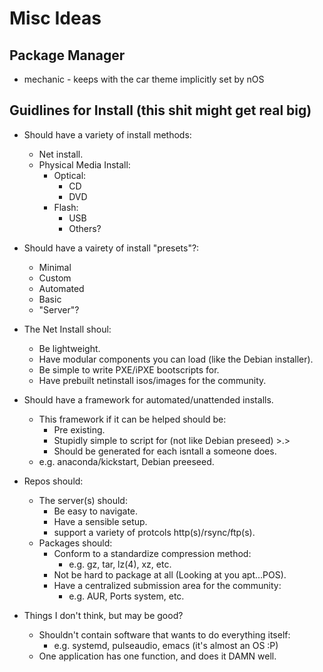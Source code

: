 # Misc Ideas

## Package Manager

* mechanic - keeps with the car theme implicitly set by nOS

## Guidlines for Install (this shit might get real big)

- Should have a variety of install methods:
	- Net install.
	- Physical Media Install:
		- Optical:
			- CD
			- DVD
		- Flash:
			- USB
			- Others?
- Should have a vairety of install "presets"?:
	- Minimal
	- Custom
	- Automated
	- Basic
	- "Server"?
- The Net Install shoul:
	- Be lightweight.
	- Have modular components you can load (like the Debian installer).
	- Be simple to write PXE/iPXE bootscripts for.
	- Have prebuilt netinstall isos/images for the community.
- Should have a framework for automated/unattended installs.
	- This framework if it can be helped should be:
		- Pre existing.
		- Stupidly simple to script for (not like Debian preseed) >.>
		- Should be generated for each isntall a someone does.
	- e.g. anaconda/kickstart, Debian preeseed.
- Repos should:
	- The server(s) should:
		- Be easy to navigate.
		- Have a sensible setup.
		- support a variety of protcols http(s)/rsync/ftp(s).
	- Packages should:
		- Conform to a standardize compression method:
			- e.g. gz, tar, lz(4), xz, etc.
		- Not be hard to package at all (Looking at you apt...POS).
		- Have a centralized submission area for the community:
			- e.g. AUR, Ports system, etc.

- Things I don't think, but may be good?
	- Shouldn't contain software that wants to do everything itself:
		- e.g. systemd, pulseaudio, emacs (it's almost an OS :P)
	- One application has one function, and does it DAMN well.
